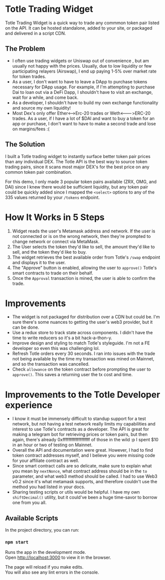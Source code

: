 # Totle Trading Widget

Totle Trading Widget is a quick way to trade any commmon token pair listed on the API. It can be hosted standalone, added to your site, or packaged and delivered in a script CDN. 

## The Problem
* I often use trading widgets or Uniswap out of convenience , but am usually not happy with the prices. Usually, due to low liquidity or few participating relayers (Airswap), I end up paying 1-5% over market rate for token trades. 
* As a user, I don't want to have to leave a DApp to purchase tokens necessary for DApp usage. For example, if I'm attempting to purchase Dai to loan out via a DeFi Dapp, I shouldn't have to visit an exchange, wait for a while, and come back. 
* As a developer, I shouldn't have to build my own exchange functionality and source my own liquidity!
* Most Dex's only offer Ether<-->Erc-20 trades or Weth<--->ERC-20 trades. As a user, if I have a lot of $DAI and want to buy a token for an app or purchase, I don't want to have to make a second trade and lose on margins/fees :(

## The Solution
I built a Totle trading widget to instantly surface better token pair prices than any individual DEX. The Totle API is the best way to source token trading pairs, since it scans most major DEX's for the best price on any common token pair combination. 

For this demo, I only made 3 popular token pairs available (ZRX, OMG, and DAI) since I knew there would be sufficient liquidity, but any token pair could be quickly added since I mapped the `<select>` options to any of the 335 values returned by your `/tokens` endpoint.

# How It Works in 5 Steps
1. Widget reads the user's Metamask address and network. If the user is not connected or is on the wrong network, then they're prompted to change network or connect via MetaMask. 
2. The User selects the token they'd like to sell, the amount they'd like to sell, and the token they'd like to buy. 
3. The widget retrieves the best available order from Totle's `/swap` endpoint and displays it to the user.
4. The "Approve" button is enabled, allowing the user to `approve()` Totle's smart contracts to trade on their behalf.
5. Once the `Approval` transaction is mined, the user is able to confirm the trade. 

# Improvements
* The widget is not packaged for distribution over a CDN but could be. I'm sure there's some nuances to getting the user's web3 provider, but it can be done.
* Use a redux store to track state across components. I didn't have the time to write reducers so it's a bit hack-a-thon-y.
* Improve design and styling to match Totle's styleguide. I'm not a FE developer so even this was challenging lol.
* Refresh Totle orders every 30 seconds. I ran into issues with the trade not being available by the time my transaction was mined on Mainnet, and so the transaction was cancelled. 
* Check `allowance` on the token contract before prompting the user to `approve()`. This saves a returning user the tx cost and time.

# Improvements to the Totle Developer experience
* I know it must be immensely difficult to standup support for a test network, but not having a test network really limits my capabilities and interest to use Totle's contracts as a developer. The API is great for making a telegram bot for retrieving prices or token pairs, but then again, there's already 0xfffffffffffffffffff of those in the wild :p I spent $10 in an hour or two of testing on Mainnet. 
* Overall the API and documentation were great. However, I had to find token contract addresses myself, and I believe you were missing code for your affiliate contract as well. 
* Since smart contract calls are so delicate, make sure to explain what you mean by `nextNonce`, what contract address should be in the `to` parameter, and what web3 method should be called. I had to use Web3 v0.2 since it's what metamask supports, and therefore couldn't use the method you had listed in your docs. 
* Sharing testing scripts or utils would be helpful. I have my own `shiftDecimal()` utility, but it could've been a huge time-savor to borrow one from you all. 

## Available Scripts

In the project directory, you can run:

### `npm start`

Runs the app in the development mode.<br>
Open [http://localhost:3000](http://localhost:3000) to view it in the browser.

The page will reload if you make edits.<br>
You will also see any lint errors in the console.
